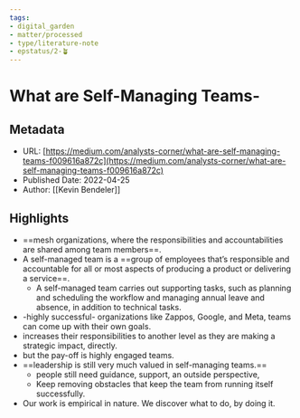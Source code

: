 ```yaml
---
tags: 
- digital_garden
- matter/processed
- type/literature-note
- epstatus/2-🪴
---
```

# What are Self-Managing Teams-
## Metadata
* URL: [https://medium.com/analysts-corner/what-are-self-managing-teams-f009616a872c](https://medium.com/analysts-corner/what-are-self-managing-teams-f009616a872c)
* Published Date: 2022-04-25
* Author: [[Kevin Bendeler]]

## Highlights
* ==mesh organizations, where the responsibilities and accountabilities are shared among team members==.
* A self-managed team is a ==group of employees that’s responsible and accountable for all or most aspects of producing a product or delivering a service==.
	* A self-managed team carries out supporting tasks, such as planning and scheduling the workflow and managing annual leave and absence, in addition to technical tasks.
* -highly successful- organizations like Zappos, Google, and Meta, teams can come up with their own goals.
* increases their responsibilities to another level as they are making a strategic impact, directly.
* but the pay-off is highly engaged teams.
* ==leadership is still very much valued in self-managing teams.==
	* people still need guidance, support, an outside perspective,
	* Keep removing obstacles that keep the team from running itself successfully.
* Our work is empirical in nature. We discover what to do, by doing it.